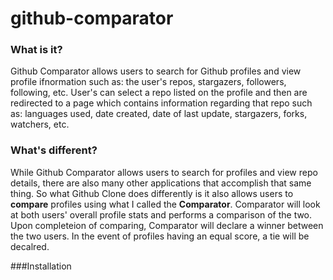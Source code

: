 # github-comparator

### What is it?
Github Comparator allows users to search for Github profiles and view profile ifnormation such as: the user's repos, stargazers, followers, following, etc. User's can select a repo listed on the profile and then are redirected to a page which contains information regarding that repo such as: languages used, date created, date of last update, stargazers, forks, watchers, etc.

### What's different?
While Github Comparator allows users to search for profiles and view repo details, there are also many other applications that accomplish that same thing. So what Github Clone does differently is it also allows users to **compare** profiles using what I called the
**Comparator**. Comparator will look at both users' overall profile stats and performs a comparison of the two. Upon completeion
of comparing, Comparator will declare a winner between the two users. In the event of profiles having an equal score, a tie will be decalred.

###Installation

